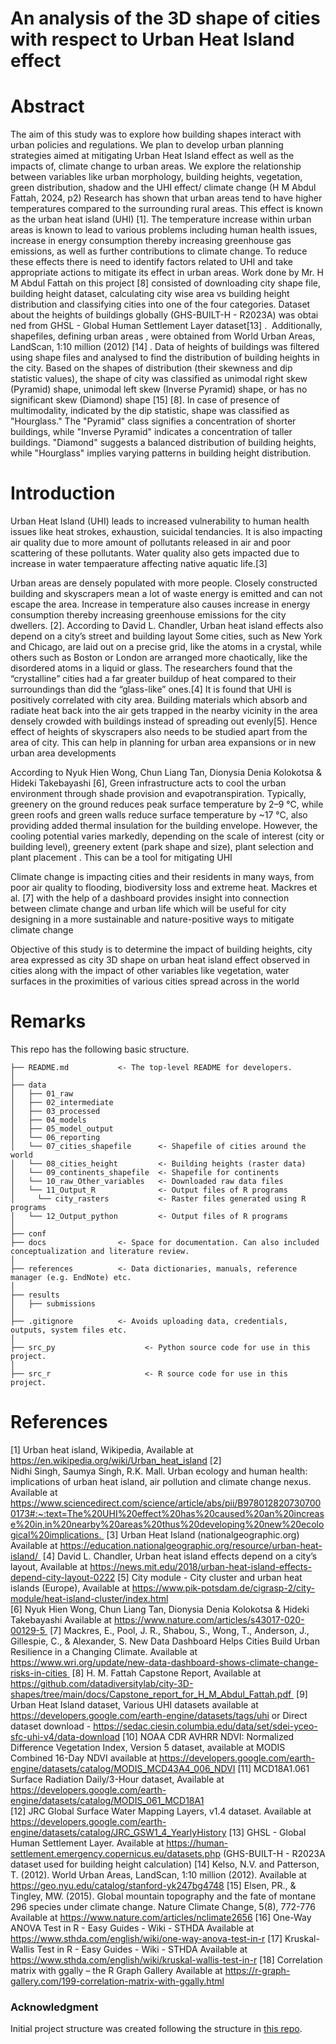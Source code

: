 # An analysis of the 3D shape of cities with respect to Urban Heat Island effect

# Abstract

The aim of this study was to explore how building shapes interact with urban policies and regulations. We plan to develop urban planning strategies aimed at mitigating Urban Heat Island effect as well as the impacts of, climate change to urban areas. We explore the relationship between variables like urban morphology, building heights, vegetation, green distribution, shadow and the UHI effect/ climate change (H M Abdul Fattah, 2024, p2)
Research has shown that urban areas tend to have higher temperatures compared to the surrounding rural areas. This effect is known as the urban heat island (UHI) [1].  The temperature increase within urban areas is known to lead to various problems including human health issues, increase in energy consumption thereby increasing greenhouse gas emissions, as well as further contributions to climate change. To reduce these effects there is need to identify factors related to UHI and take appropriate actions to mitigate its effect in urban areas.
Work done by Mr. H M Abdul Fattah on this project [8] consisted of downloading city shape file, building height dataset, calculating city wise area vs building height distribution and classifying cities into one of the four categories. Dataset about the heights of buildings globally (GHS-BUILT-H - R2023A) was obtai ned from  GHSL - Global Human Settlement Layer dataset[13] .  Additionally, shapefiles, defining urban areas , were obtained from World Urban Areas, LandScan, 1:10 million (2012) [14] . Data of heights of buildings was filtered using shape files and analysed to find the distribution of building heights in the city. Based on the shapes of distribution (their skewness and dip statistic values), the shape of city was classified as unimodal right skew  (Pyramid) shape, unimodal left skew (Inverse Pyramid) shape, or has no significant skew (Diamond) shape [15] [8]. In case of presence of multimodality, indicated by the dip statistic, shape was classified as  "Hourglass." The "Pyramid" class signifies a concentration of shorter buildings, while "Inverse Pyramid" indicates a concentration of taller buildings. "Diamond" suggests a balanced distribution of building heights, while "Hourglass" implies varying patterns in building height distribution.


# Introduction

Urban Heat Island (UHI) leads to increased vulnerability to human health issues like heat strokes, exhaustion, suicidal tendancies. It is also impacting air quality due to more amount of pollutants released in air and poor scattering of these pollutants. Water quality also gets impacted due to increase in water tempaerature affecting native aquatic life.[3]
 
Urban areas are densely populated with more people. Closely constructed building and skyscrapers mean a lot of waste energy is emitted and can not escape the area. Increase in temperature also causes increase in energy consumption thereby increasing greenhouse emissions  for the city dwellers. [2].
According to David L. Chandler, Urban heat island effects also depend on a city’s street and building layout Some cities, such as New York and Chicago, are laid out on a precise grid, like the atoms in a crystal, while others such as Boston or London are arranged more chaotically, like the disordered atoms in a liquid or glass. The researchers found that the “crystalline” cities had a far greater buildup of heat compared to their surroundings than did the “glass-like” ones.[4]
It is found that UHI is positively correlated with city area.  Building materials which absorb and radiate heat back into the air gets trapped in the nearby vicinity in the area densely crowded with buildings instead of spreading out evenly[5]. Hence effect of heights of skyscrapers also needs to be studied apart from the area of city. This can help in planning for urban area expansions or in new urban area developments

According to Nyuk Hien Wong, Chun Liang Tan, Dionysia Denia Kolokotsa & Hideki Takebayashi [6], 
Green infrastructure acts to cool the urban environment through shade provision and evapotranspiration. Typically, greenery on the ground reduces peak surface temperature by 2–9 °C, while green roofs and green walls reduce surface temperature by ~17 °C, also providing added thermal insulation for the building envelope. However, the cooling potential varies markedly, depending on the scale of interest (city or building level), greenery extent (park shape and size), plant selection and plant placement . This can be a tool for mitigating UHI 

Climate change is impacting cities and their residents in many ways, from poor air quality to flooding, biodiversity loss and extreme heat. Mackres et al.  [7] with the help of a dashboard provides insight into connection between climate change and urban life which will be useful for city designing in a more sustainable and nature-positive ways to mitigate climate change


Objective of this study is to determine the impact of building heights, city area expressed as city 3D shape on urban heat island effect observed in cities along with the impact of other variables like vegetation, water surfaces in the proximities of various cities spread across in the world

 
# Remarks

This repo has the following basic structure.

```
├── README.md           <- The top-level README for developers.
│
├── data            
│   ├── 01_raw          
│   ├── 02_intermediate 
│   ├── 03_processed    
│   ├── 04_models       
│   ├── 05_model_output 
│   └── 06_reporting   
│   └── 07_cities_shapefile      <- Shapefile of cities around the world
│   └── 08_cities_height         <- Building heights (raster data)
│   └── 09_continents_shapefile  <- Shapefile for continents
│   └── 10_raw_Other_variables   <- Downloaded raw data files 
│   └── 11_Output_R              <- Output files of R programs
│     └── city_rasters           <- Raster files generated using R programs
│   └── 12_Output_python         <- Output files of R programs
│
├── conf               
├── docs                <- Space for documentation. Can also included conceptualization and literature review.
│
├── references          <- Data dictionaries, manuals, reference manager (e.g. EndNote) etc.
│
├── results             
│   ├── submissions     
│
├── .gitignore          <- Avoids uploading data, credentials, outputs, system files etc.
│
├── src_py                    <- Python source code for use in this project.
│
├── src_r                     <- R source code for use in this project.
```

# References

[1] Urban heat island, Wikipedia, Available at https://en.wikipedia.org/wiki/Urban_heat_island
[2] Nidhi Singh, Saumya Singh, R.K. Mall. Urban ecology and human health: implications of urban heat island, air pollution and climate change nexus. Available at
https://www.sciencedirect.com/science/article/abs/pii/B9780128207307000173#:~:text=The%20UHI%20effect%20has%20caused%20an%20increase%20in,in%20nearby%20areas%20thus%20developing%20new%20ecological%20implications.  
[3] Urban Heat Island (nationalgeographic.org) Available at https://education.nationalgeographic.org/resource/urban-heat-island/ 
[4] David L. Chandler, Urban heat island effects depend on a city’s layout, Available at https://news.mit.edu/2018/urban-heat-island-effects-depend-city-layout-0222
[5] City module - City cluster and urban heat islands (Europe), Available at 
https://www.pik-potsdam.de/cigrasp-2/city-module/heat-island-cluster/index.html   
[6] Nyuk Hien Wong, Chun Liang Tan, Dionysia Denia Kolokotsa & Hideki Takebayashi Available at 
https://www.nature.com/articles/s43017-020-00129-5  
[7] Mackres, E., Pool, J. R., Shabou, S., Wong, T., Anderson, J., Gillespie, C., & Alexander, S. New Data Dashboard Helps Cities Build Urban Resilience in a Changing Climate. Available at
https://www.wri.org/update/new-data-dashboard-shows-climate-change-risks-in-cities  
[8] H. M. Fattah Capstone Report, Available at
https://github.com/datadiversitylab/city-3D-shapes/tree/main/docs/Capstone_report_for_H_M_Abdul_Fattah.pdf 
[9] Urban Heat Island dataset, Various UHI datasets available at
https://developers.google.com/earth-engine/datasets/tags/uhi  or 
Direct dataset download -
https://sedac.ciesin.columbia.edu/data/set/sdei-yceo-sfc-uhi-v4/data-download
[10] NOAA CDR AVHRR NDVI: Normalized Difference Vegetation Index, Version 5  dataset, available at
MODIS Combined 16-Day NDVI  available at
https://developers.google.com/earth-engine/datasets/catalog/MODIS_MCD43A4_006_NDVI 
[11] MCD18A1.061 Surface Radiation Daily/3-Hour dataset, Available at
https://developers.google.com/earth-engine/datasets/catalog/MODIS_061_MCD18A1  
[12] JRC Global Surface Water Mapping Layers, v1.4  dataset. Available at
https://developers.google.com/earth-engine/datasets/catalog/JRC_GSW1_4_YearlyHistory
[13] GHSL - Global Human Settlement  Layer.  Available at
https://human-settlement.emergency.copernicus.eu/datasets.php 
(GHS-BUILT-H - R2023A dataset used for building height calculation)
[14] Kelso, N.V. and Patterson, T. (2012). World Urban Areas, LandScan, 1:10 million (2012). Available at
https://geo.nyu.edu/catalog/stanford-yk247bg4748 
[15] Elsen, PR., & Tingley, MW. (2015). Global mountain topography and the fate of montane 296 
species under climate change. Nature Climate Change, 5(8), 772-776 Available at
https://www.nature.com/articles/nclimate2656 
[16] One-Way ANOVA Test in R - Easy Guides - Wiki - STHDA Available at
https://www.sthda.com/english/wiki/one-way-anova-test-in-r 
[17] Kruskal-Wallis Test in R - Easy Guides - Wiki - STHDA  Available at
https://www.sthda.com/english/wiki/kruskal-wallis-test-in-r 
[18] Correlation matrix with ggally – the R Graph Gallery    Available at
https://r-graph-gallery.com/199-correlation-matrix-with-ggally.html 

 

### Acknowledgment

Initial project structure was created following the structure in [this repo](https://github.com/malill/research-template).

